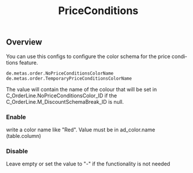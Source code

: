 ﻿---
title: PriceConditions
layout: default
tags:  
  - System Config
lang: en
---

## Overview

You can use this configs to configure the color schema for the price conditions feature.

`de.metas.order.NoPriceConditionsColorName`
`de.metas.order.TemporaryPriceConditionsColorName`

The value will contain the  name of the colour that will be set in C_OrderLine.NoPriceConditionsColor_ID if the C_OrderLine.M_DiscountSchemaBreak_ID is null.


### Enable 

write a color name like "Red". Value must be in ad_color.name (table.column)

### Disable

Leave empty or set the value to "-" if the functionality is not needed

